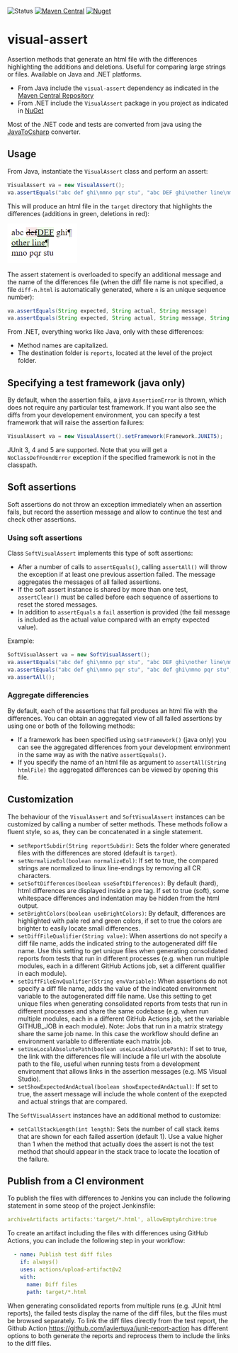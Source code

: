 ![Status](https://github.com/javiertuya/visual-assert/actions/workflows/test.yml/badge.svg)
[![Maven Central](https://img.shields.io/maven-central/v/io.github.javiertuya/visual-assert)](https://central.sonatype.com/artifact/io.github.javiertuya/visual-assert)
[![Nuget](https://img.shields.io/nuget/v/VisualAssert)](https://www.nuget.org/packages/VisualAssert/)

# visual-assert

Assertion methods that generate an html file with the differences highlighting the additions and deletions. 
Useful for comparing large strings or files.
Available on Java and .NET platforms.

- From Java include the `visual-assert` dependency as indicated in the 
  [Maven Central Repository](https://central.sonatype.com/artifact/io.github.javiertuya/visual-assert)
- From .NET include the `VisualAssert` package in you project as indicated in 
  [NuGet](https://www.nuget.org/packages/VisualAssert/)

Most of the .NET code and tests are converted from java using the [JavaToCsharp](https://github.com/paulirwin/JavaToCSharp) converter.

## Usage

From Java, instantiate the `VisualAssert` class and perform an assert:

```java
VisualAssert va = new VisualAssert();
va.assertEquals("abc def ghi\nmno pqr stu", "abc DEF ghi\nother line\nmno pqr stu");
```

This will produce an html file in the `target` directory that highlights the differences (additions in green, deletions in red):

![diff-example](docs/diff-file-example.png "Diff example")

The assert statement is overloaded to specify an additional message and the name of the differences file 
(when the diff file name is not specified, a file `diff-n.html` is automatically generated, where `n` is an
unique sequence number):

```java
va.assertEquals(String expected, String actual, String message)
va.assertEquals(String expected, String actual, String message, String fileName)
```

From .NET, everything works like Java, only with these differences:

- Method names are capitalized.
- The destination folder is `reports`, located at the level of the project folder.

## Specifying a test framework (java only)

By default, when the assertion fails, a java `AssertionError` is thrown,
which does not require any particular test framework.
If you want also see the diffs from your developement environment, 
you can specify a test framework that will raise the assertion failures:

```java
VisualAssert va = new VisualAssert().setFramework(Framework.JUNIT5);
```

JUnit 3, 4 and 5 are supported. Note that you will get a `NoClassDefFoundError` exception
if the specified framework is not in the classpath.

## Soft assertions

Soft assertions do not throw an exception immediately when an assertion fails, 
but record the assertion message and allow to continue the test and check other assertions.

### Using soft assertions

Class `SoftVisualAssert` implements this type of soft assertions:
- After a number of calls to `assertEquals()`, calling `assertAll()` will throw the exception 
  if at least one previous assertion failed. The message aggregates the messages of all failed assertions.
- If the soft assert instance is shared by more than one test, `assertClear()` must be called
  before each sequence of assertions to reset the stored messages.
- In addition to `assertEquals` a `fail` assertion is provided (the fail message is included
  as the actual value compared with an empty expected value).

Example:

```java
SoftVisualAssert va = new SoftVisualAssert();
va.assertEquals("abc def ghi\nmno pqr stu", "abc DEF ghi\nother line\nmno pqr stu", "this will fail");
va.assertEquals("abc def ghi\nmno pqr stu", "abc def ghi\nmno pqr stu", "this does not fail")
va.assertAll();
```

### Aggregate differencies

By default, each of the assertions that fail produces an html file with the differences.
You can obtain an aggregated view of all failed assertions by using one or both of the
following methods:

- If a framework has been specified using `setFramework()` (java only) you can see the aggregated differences 
  from your development environment in the same way as with the native `assertEquals()`.
- If you specify the name of an html file as argument to `assertAll(String htmlFile)`
  the aggregated differences can be viewed by opening this file. 

## Customization

The behaviour of the `VisualAssert` and `SoftVisualAssert` instances can be customized by calling a number of setter methods. 
These methods follow a fluent style, so as, they can be concatenated in a single statement.

- `setReportSubdir(String reportSubdir)`: Sets the folder where generated files with the differences are stored (default is `target`).
- `setNormalizeEol(boolean normalizeEol)`: If set to true, the compared strings are normalized to linux line-endings by removing all CR characters.
- `setSoftDifferences(boolean useSoftDifferences)`: By default (hard), html differences are displayed inside a pre tag.
  If set to true (soft), some whitespace differences and indentation may be hidden from the html output.
- `setBrightColors(boolean useBrightColors)`: By default, differences are highlighted with pale red and green colors,
  if set to true the colors are brighter to easily locate small differences.
- `setDiffFileQualifier(String value)`: When assertions do not specify a diff file name, adds the indicated string to 
  the autogenerated diff file name.
  Use this setting to get unique files when generating consolidated reports
  from tests that run in different processes 
  (e.g. when run multiple modules, each in a different GitHub Actions job,
  set a different qualifier in each module). 
- `setDiffFileEnvQualifier(String envVariable)`: When assertions do not specify a diff file name, adds the value of the
  indicated environment variable to the autogenerated diff file name.
  Use this setting to get unique files when generating consolidated reports
  from tests that run in different processes and share the same codebase
  (e.g. when run multiple modules, each in a different GitHub Actions job,
  set the variable GITHUB_JOB in each module).
  Note: Jobs that run in a matrix strategy share the same job name.
  In this case the workflow should define an environment variable 
  to differentiate each matrix job. 
- `setUseLocalAbsolutePath(boolean useLocalAbsolutePath)`: If set to true, the link with the differences file will include a file url with the absolute path to the file,
  useful when running tests from a development environment that allows links in the assertion messages (e.g. MS Visual Studio).
- `setShowExpectedAndActual(boolean showExpectedAndActual)`: If set to true, the assert message will include the whole content of the exepcted and actual strings that are compared.

The `SoftVisualAssert` instances have an additional method to customize:
- `setCallStackLength(int length)`: 
  Sets the number of call stack items that are shown for each failed assertion (default 1).
  Use a value higher than 1 when the method that actually does the assert is not the test method
  that should appear in the stack trace to locate the location of the failure.

## Publish from a CI environment

To publish the files with differences to Jenkins you can include the following statement in some steop of the project Jenkinsfile:

```yaml
archiveArtifacts artifacts:'target/*.html', allowEmptyArchive:true
```

To create an artifact including the files with differences using GitHub Actions, you can include the following step in your workflow:

```yaml
  - name: Publish test diff files
    if: always()
    uses: actions/upload-artifact@v2
    with:
      name: Diff files
      path: target/*.html
```

When generating consolidated reports from multiple runs
(e.g. JUnit html reports), the failed tests display the name of the diff files,
but the files must be browsed separately.
To link the diff files directly from the test report, the Github Action https://github.com/javiertuya/junit-report-action
has different options to both generate the reports and reprocess them to include the links to the diff files.
